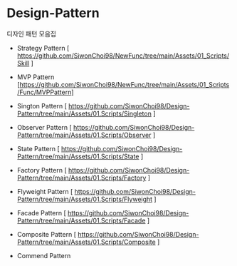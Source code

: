 # Design-Pattern
디자인 패턴 모음집

- Strategy Pattern
[ https://github.com/SiwonChoi98/NewFunc/tree/main/Assets/01_Scripts/Skill ]

- MVP Pattern
[https://github.com/SiwonChoi98/NewFunc/tree/main/Assets/01_Scripts/Func/MVPPattern]

- Sington Pattern
[ https://github.com/SiwonChoi98/Design-Pattern/tree/main/Assets/01.Scripts/Singleton ]

- Observer Pattern
[ https://github.com/SiwonChoi98/Design-Pattern/tree/main/Assets/01.Scripts/Observer ]

- State Pattern
[ https://github.com/SiwonChoi98/Design-Pattern/tree/main/Assets/01.Scripts/State ]
  
- Factory Pattern
[ https://github.com/SiwonChoi98/Design-Pattern/tree/main/Assets/01.Scripts/Factory ]

- Flyweight Pattern
[ https://github.com/SiwonChoi98/Design-Pattern/tree/main/Assets/01.Scripts/Flyweight ] 

- Facade Pattern
[ https://github.com/SiwonChoi98/Design-Pattern/tree/main/Assets/01.Scripts/Facade ]

- Composite Pattern
[ https://github.com/SiwonChoi98/Design-Pattern/tree/main/Assets/01.Scripts/Composite ]

- Commend Pattern
  
